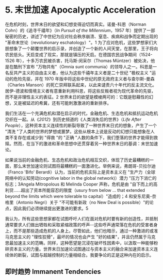 # 5. 末世加速 Apocalyptic Acceleration
在危机时刻，世界末日的欲望和幻想变得迫切而真实。诺曼-科恩（Norman Cohn）的《追寻千禧年》（*In Pursuit of the Millennium*，1957 年）提供了一部秘密的历史，讲述了中世纪为应对社会秩序崩溃、窒息、疾病和战争而定期出现的 "革命末世论（revolutionary eschatology）"。1 为了应对危机，这些梦想家们大胆想象了一个颠覆世界的启示录，并创造了一个新的人间天堂，在那里，王子将向农民低头。天启变成了现实，那就是镇压的天启。在德国农民战争期间（1524-1526 年），十多万农民被杀害，托马斯·闵采尔（Thomas Müntzer）被处决，他是在酷刑下宣布 "万物共有"（Omnia sunt communia）的领导人之一。科恩是一名反共产主义的自由主义者，他认为这些千禧年主义者是二十世纪 "极权主义 "运动的危险先驱，并在 1970 年版中将这些中世纪的原无政府主义者与查尔斯-曼森（Charles Manson）的死亡崇拜联系起来，以此来谴责六十年代的反主流文化。居伊-德波和情境主义者有意重新利用科恩，将这些反叛者视为现代革命的先驱，而不是非理性主义的表征。2 世界末日的欲望是模棱两可的：它既是慰藉性的幻想，又是被延迟的希冀，还有可能刺激激进的重新排序。

我们生活在一个充满危机和潜在启示的时代，金融危机、生态危机和抵抗运动危机交织在一起。从《*2012*》到历史频道的《人类消失后的世界》（*Life After People*），这种资本主义连续性的断裂导致了一种世界末日式的想象，产生了一个 "清洗 "了人类的世界的梦想或噩梦。这些从根本上说是反动的幻想只能想象在人类不复存在或减少到 "得救 "的 "正确 "人数的条件下，我们堕落的世界才能得到救赎。然而，在当下的激进和革命思想中还贯穿着另一种世界末日的基调：末世加速论。

如果说当前的金融危机、生态危机和政治危机相互交织，体现了历史最糟糕的一面，那么末世加速论则试图将最糟糕的一面激进化。举例来说，弗朗哥-贝拉尔迪（Franco 'Bifo' Berardi）认为，当前的危机实际上是资本主义在 "生产力（全球网络中的认知劳动(cognitive labor in the global network)）潜力 "压力下消亡的标志；3Angela Mitropolous 和 Melinda Cooper 声称，危机是由 "自下而上的高利贷......超出了资本所能容忍的限度（usury from below … that extended beyond the limits which were tolerable to capital）"造成的；4 和安东尼奥-奈格里（Antonio Negri）关于 "不可能有新政（no New Deal is possible）"的论点，因此我们必须继续提出更激进的要求。5

我认为，所有这些思想家都在试图呼吁人们在面对危机时要有新的创造性，并抵制通常要求人们做出牺牲和采取紧缩政策的呼声--这些呼声通常落在危机的受害者身上，而不是那些造成危机的人身上。尽管如此，他们也暗示，通过一种激进的或准马克思主义的 "理性狡猾"，最坏的情况也会产生 "好的结果"，并且仍然属于马克思最加速主义的范畴。同样，这种愿望是沉浸在破坏性因素中，以汲取一种能够粉碎资本主义的力量。世界末日加速论试图通过与资本主义的融合来加速资本主义连续体的断裂，试图与超越控制的力量相结合。我要争论的正是这种内在的启示。
## 即时趋势 Immanent Tendencies


